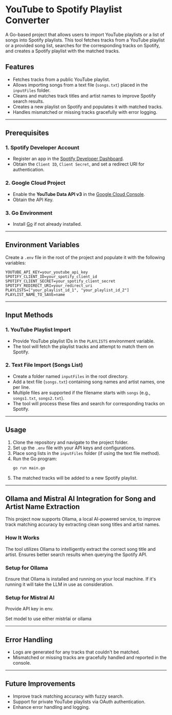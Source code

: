 # YouTube to Spotify Playlist Converter

A Go-based project that allows users to import YouTube playlists or a list of songs into Spotify playlists. This tool fetches tracks from a YouTube playlist or a provided song list, searches for the corresponding tracks on Spotify, and creates a Spotify playlist with the matched tracks.

## Features

- Fetches tracks from a public YouTube playlist.
- Allows importing songs from a text file (`songs.txt`) placed in the `inputFiles` folder.
- Cleans and matches track titles and artist names to improve Spotify search results.
- Creates a new playlist on Spotify and populates it with matched tracks.
- Handles mismatched or missing tracks gracefully with error logging.

---

## Prerequisites

### 1. **Spotify Developer Account**
- Register an app in the [Spotify Developer Dashboard](https://developer.spotify.com/dashboard/).
- Obtain the `Client ID`, `Client Secret`, and set a redirect URI for authentication.

### 2. **Google Cloud Project**
- Enable the **YouTube Data API v3** in the [Google Cloud Console](https://console.cloud.google.com/).
- Obtain the API Key.

### 3. **Go Environment**
- Install [Go](https://golang.org/dl/) if not already installed.

---

## Environment Variables

Create a `.env` file in the root of the project and populate it with the following variables:

```plaintext
YOUTUBE_API_KEY=your_youtube_api_key
SPOTIFY_CLIENT_ID=your_spotify_client_id
SPOTIFY_CLIENT_SECRET=your_spotify_client_secret
SPOTIFY_REDIRECT_URI=your_redirect_uri
PLAYLISTS=["your_playlist_id_1", "your_playlist_id_2"]
PLAYLIST_NAME_TO_SAVE=name
```

---

## Input Methods

### 1. **YouTube Playlist Import**
- Provide YouTube playlist IDs in the `PLAYLISTS` environment variable.
- The tool will fetch the playlist tracks and attempt to match them on Spotify.

### 2. **Text File Import (Songs List)**
- Create a folder named `inputFiles` in the root directory.
- Add a text file (`songs.txt`) containing song names and artist names, one per line.
- Multiple files are supported if the filename starts with `songs` (e.g., `songs1.txt`, `songs2.txt`).
- The tool will process these files and search for corresponding tracks on Spotify.

---

## Usage

1. Clone the repository and navigate to the project folder.
2. Set up the `.env` file with your API keys and configurations.
3. Place song lists in the `inputFiles` folder (if using the text file method).
4. Run the Go program:
   ```sh
   go run main.go
   ```
5. The matched tracks will be added to a new Spotify playlist.

---



## Ollama and Mistral AI Integration for Song and Artist Name Extraction
This project now supports Ollama, a local AI-powered service, to improve track matching accuracy by extracting clean song titles and artist names.

### How It Works
The tool utilizes Ollama to intelligently extract the correct song title and artist.
Ensures better search results when querying the Spotify API.
### Setup for Ollama
Ensure that Ollama is installed and running on your local machine. If it's running it will take the LLM in use as consideration.
### Setup for Mistral AI
Provide API key in env.

Set model to use either mistrlai or ollama

---

## Error Handling

- Logs are generated for any tracks that couldn't be matched.
- Mismatched or missing tracks are gracefully handled and reported in the console.

---

## Future Improvements

- Improve track matching accuracy with fuzzy search.
- Support for private YouTube playlists via OAuth authentication.
- Enhance error handling and logging.

